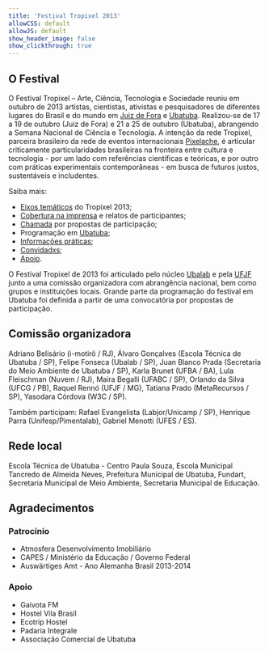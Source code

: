 ```yaml
---
title: 'Festival Tropixel 2013'
allowCSS: default
allowJS: default
show_header_image: false
show_clickthrough: true
---
```


## O Festival

O Festival Tropixel – Arte, Ciência, Tecnologia e Sociedade reuniu em outubro de 2013 artistas, cientistas, ativistas e pesquisadores de diferentes lugares do Brasil e do mundo em [Juiz de Fora](juiz-de-fora) e [Ubatuba](ubatuba). Realizou-se de 17 a 19 de outubro (Juiz de Fora) e 21 a 25 de outubro (Ubatuba), abrangendo a Semana Nacional de Ciência e Tecnologia. A intenção da rede Tropixel, parceira brasileiro da rede de eventos internacionais [Pixelache](https://pixelache.ac/), é articular criticamente particularidades brasileiras na fronteira entre cultura e tecnologia - por um lado com referências científicas e teóricas, e por outro com práticas experimentais contemporâneas - em busca de futuros justos, sustentáveis e includentes.

Saiba mais:

- [Eixos temáticos](eixos-tematicos) do Tropixel 2013;
- [Cobertura na imprensa](imprensa) e relatos de participantes;
- [Chamada](chamada) por propostas de participação;
- Programação em [Ubatuba](ubatuba);
- [Informações práticas](info);
- [Convidadxs](pessoas);
- [Apoio](apoio).

O Festival Tropixel de 2013 foi articulado pelo núcleo [Ubalab](https://wiki.ubatuba.cc/ubalab:ubalab) e pela [UFJF](http://ufjf.br/) junto a uma comissão organizadora com abrangência nacional, bem como grupos e instituições locais. Grande parte da programação do festival em Ubatuba foi definida a partir de uma convocatória por propostas de participação.

## Comissão organizadora

Adriano Belisário (i-motirõ / RJ), Álvaro Gonçalves (Escola Técnica de Ubatuba / SP), Felipe Fonseca (Ubalab / SP), Juan Blanco Prada (Secretaria do Meio Ambiente de Ubatuba / SP), Karla Brunet (UFBA / BA), Lula Fleischman (Nuvem / RJ), Maira Begalli (UFABC / SP), Orlando da Silva (UFCG / PB), Raquel Rennó (UFJF / MG), Tatiana Prado (MetaRecursos / SP), Yasodara Córdova (W3C / SP).

Também participam: Rafael Evangelista (Labjor/Unicamp / SP), Henrique Parra (Unifesp/Pimentalab), Gabriel Menotti (UFES / ES).

## Rede local

Escola Técnica de Ubatuba - Centro Paula Souza, Escola Municipal Tancredo de Almeida Neves, Prefeitura Municipal de Ubatuba, Fundart, Secretaria Municipal de Meio Ambiente, Secretaria Municipal de Educação.

## Agradecimentos

### Patrocínio

- Atmosfera Desenvolvimento Imobiliário
- CAPES / Ministério da Educação / Governo Federal
- Auswärtiges Amt - Ano Alemanha Brasil 2013-2014

### Apoio

- Gaivota FM
- Hostel Vila Brasil
- Ecotrip Hostel
- Padaria Integrale
- Associação Comercial de Ubatuba
